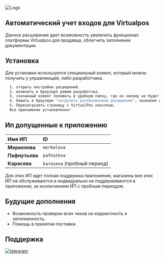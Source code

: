 ![Logo](https://s.iimg.su/s/09/Xl85BSRyFmSjnhhGYL7AUcFdVuRK1OIl5w46JQRj.png)


## Автоматический учет входов для Virtualpos

Данное расширение дает возможность увеличить функционал платформы Virtualpos для продавца, облегчить заполнение документации.


## Установка

Для установки используется специальный клиент, который можно получить у управляющей, либо разработчика.

```bash
  1. открыть настройки расширений.
  2. включить в браузере режим разработчка.
  3. скачанный клиент положить в удобную папку, где он никому не будет мешать.
  4. Нажать в браузере "загрузить распакованное расширение", названия кнопок меняются от бразуера к браузера, но смысл один.
  5. Перезагрузить страницу с VirtualPos консолью. 
  Все приложение установленно!
```
    
## Ип допущенные к приложению

| Имя ИП | ID     | 
| :-------- | :------- |
| **Меркелова** | `merkelova` |
| **Пафнутьева** | `pafnuteva` |
| **Карасева** | `karaseva` (пробный период) |

Для этих ИП идет полная поддержка приложения, магазины вне этих ИП не обслуживаются и индвидуально не поддерживаются в приложении, за исключением ИП с пробным периодом.


## Будущие дополнения

- Возможность проверки всех чеков на корректность и заполненность.
- Помощь в принятии поставки.


## Поддержка
[![telegram](https://img.shields.io/badge/telegram-1DA1F2?style=for-the-badge&logo=telegram&logoColor=white)](http://t.me/al_picaso)

